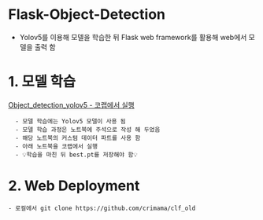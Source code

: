# Flask-Object-Detection 
- Yolov5를 이용해 모델을 학습한 뒤 Flask web framework를 활용해 web에서 모델을 출력 함 

# 1. 모델 학습 
[Object_detection_yolov5 - 코랩에서 실행](https://github.com/crimama/clf_obj/blob/main/2_object_detection/flask_object_detection/Object_detection_YOLOv5.ipynb)
```
  - 모델 학습에는 Yolov5 모델이 사용 됨
  - 모델 학습 과정은 노트북에 주석으로 작성 해 두었음 
  - 해당 노트북의 커스텀 데이터 파트를 사용 함 
  - 아래 노트북을 코랩에서 실행 
  - 💡학습을 마친 뒤 best.pt를 저장해야 함💡 
```

# 2. Web Deployment 
```
- 로컬에서 git clone https://github.com/crimama/clf_old 
